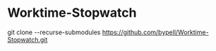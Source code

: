 # Worktime-Stopwatch
 
git clone --recurse-submodules https://github.com/bypell/Worktime-Stopwatch.git
